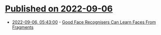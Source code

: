 # [Published on 2022-09-06](index.md)

* [2022-09-06, 05:43:00](https://soylentnews.org/article.pl?sid=22/09/05/0411255&from=rss) - [Good Face Recognisers Can Learn Faces From Fragments](https://soylentnews.org/article.pl?sid=22/09/05/0411255&from=rss)

